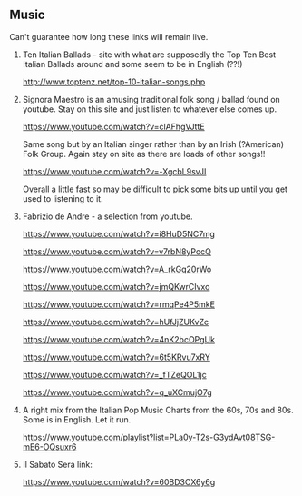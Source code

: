 ## Music

Can't guarantee how long these links will remain live.

1.  Ten Italian Ballads - site with what are supposedly the Top Ten Best Italian Ballads around and some seem to be in English (??!)

    http://www.toptenz.net/top-10-italian-songs.php

2.  Signora Maestro is an amusing traditional folk song / ballad found on youtube. Stay on this site and just listen to whatever else comes up.

    https://www.youtube.com/watch?v=clAFhgVJttE

    Same song but by an Italian singer rather than by an Irish (?American) Folk Group. Again stay on site as there are loads of other songs!!

    https://www.youtube.com/watch?v=-XgcbL9svJI
    
    Overall a little fast so may be difficult to pick some bits up until you get used to listening to it.

3.  Fabrizio de Andre - a selection from youtube.

    https://www.youtube.com/watch?v=i8HuD5NC7mg
    
    https://www.youtube.com/watch?v=v7rbN8yPocQ
    
    https://www.youtube.com/watch?v=A_rkGq20rWo
    
    https://www.youtube.com/watch?v=jmQKwrCIvxo
    
    https://www.youtube.com/watch?v=rmqPe4P5mkE
    
    https://www.youtube.com/watch?v=hUfJjZUKvZc
    
    https://www.youtube.com/watch?v=4nK2bcOPgUk
    
    https://www.youtube.com/watch?v=6t5KRvu7xRY
    
    https://www.youtube.com/watch?v=_fTZeQOL1jc
    
    https://www.youtube.com/watch?v=q_uXCmujO7g
    
4.  A right mix from the Italian Pop Music Charts from the 60s, 70s and 80s. Some is in English. Let it run.

    https://www.youtube.com/playlist?list=PLa0y-T2s-G3ydAvt08TSG-mE6-OQsuxr6
    
5.  Il Sabato Sera link:

    https://www.youtube.com/watch?v=60BD3CX6y6g

